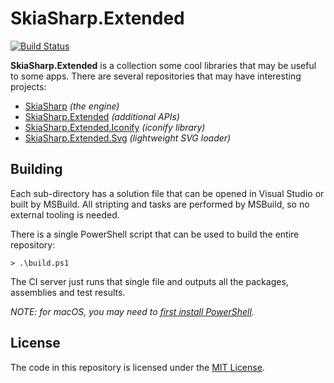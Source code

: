 # SkiaSharp.Extended

[![Build Status](https://devdiv.visualstudio.com/DevDiv/_apis/build/status/Xamarin/Components/SkiaSharp.Extended?branchName=master)](https://devdiv.visualstudio.com/DevDiv/_build/latest?definitionId=10846&branchName=master)

**SkiaSharp.Extended** is a collection some cool libraries that may be 
useful to some apps. There are several repositories that may have 
interesting projects:

 - [SkiaSharp][skiasharp] _(the engine)_
 - [SkiaSharp.Extended][extended] _(additional APIs)_
 - [SkiaSharp.Extended.Iconify][iconify] _(iconify library)_
 - [SkiaSharp.Extended.Svg][svg] _(lightweight SVG loader)_

## Building

Each sub-directory has a solution file that can be opened in Visual Studio or
built by MSBuild. All stripting and tasks are performed by MSBuild, so no 
external tooling is needed.

There is a single PowerShell script that can be used to build the entire 
repository:

    > .\build.ps1

The CI server just runs that single file and outputs all the packages, 
assemblies and test results.

_NOTE: for macOS, you may need to [first install PowerShell][pwsh]._

## License

The code in this repository is licensed under the [MIT License][license].

[license]: https://github.com/mono/SkiaSharp.Extended/blob/master/LICENSE
[netcore]: https://www.microsoft.com/net/core

[skiasharp]: https://github.com/mono/SkiaSharp
[extended]: https://github.com/mono/SkiaSharp.Extended/tree/master/SkiaSharp.Extended
[iconify]: https://github.com/mono/SkiaSharp.Extended/tree/master/SkiaSharp.Extended.Iconify
[svg]: https://github.com/mono/SkiaSharp.Extended/tree/master/SkiaSharp.Extended.Svg
[pwsh]: https://github.com/PowerShell/PowerShell
